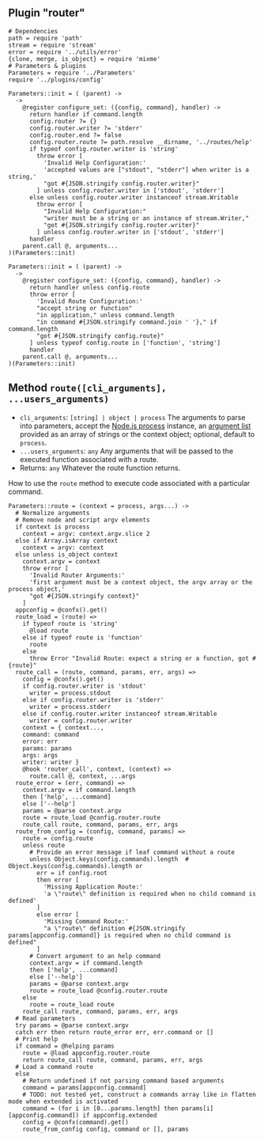 
## Plugin "router"

    # Dependencies
    path = require 'path'
    stream = require 'stream'
    error = require '../utils/error'
    {clone, merge, is_object} = require 'mixme'
    # Parameters & plugins
    Parameters = require '../Parameters'
    require '../plugins/config'

    Parameters::init = ( (parent) ->
      ->
        @register configure_set: ({config, command}, handler) ->
          return handler if command.length
          config.router ?= {}
          config.router.writer ?= 'stderr'
          config.router.end ?= false
          config.router.route ?= path.resolve __dirname, '../routes/help'
          if typeof config.router.writer is 'string'
            throw error [
              'Invalid Help Configuration:'
              'accepted values are ["stdout", "stderr"] when writer is a string,'
              "got #{JSON.stringify config.router.writer}"
            ] unless config.router.writer in ['stdout', 'stderr']
          else unless config.router.writer instanceof stream.Writable
            throw error [
              "Invalid Help Configuration:"
              "writer must be a string or an instance of stream.Writer,"
              "got #{JSON.stringify config.router.writer}"
            ] unless config.router.writer in ['stdout', 'stderr']
          handler
        parent.call @, arguments...
    )(Parameters::init)
    
    Parameters::init = ( (parent) ->
      ->
        @register configure_set: ({config, command}, handler) ->
          return handler unless config.route
          throw error [
            'Invalid Route Configuration:'
            "accept string or function"
            "in application," unless command.length
            "in command #{JSON.stringify command.join ' '}," if command.length
            "got #{JSON.stringify config.route}"
          ] unless typeof config.route in ['function', 'string']
          handler
        parent.call @, arguments...
    )(Parameters::init)
    
## Method `route([cli_arguments], ...users_arguments)`

* `cli_arguments`: `[string] | object | process` The arguments to parse into parameters, accept the [Node.js process](https://nodejs.org/api/process.html) instance, an [argument list](https://nodejs.org/api/process.html#process_process_argv) provided as an array of strings or the context object; optional, default to `process`.
* `...users_arguments`: `any` Any arguments that will be passed to the executed function associated with a route.
* Returns: `any` Whatever the route function returns.

How to use the `route` method to execute code associated with a particular command.

    Parameters::route = (context = process, args...) ->
      # Normalize arguments
      # Remove node and script argv elements
      if context is process
        context = argv: context.argv.slice 2
      else if Array.isArray context
        context = argv: context
      else unless is_object context
        context.argv = context
        throw error [
          'Invalid Router Arguments:'
          'first argument must be a context object, the argv array or the process object,'
          "got #{JSON.stringify context}"
        ]
      appconfig = @confx().get()
      route_load = (route) =>
        if typeof route is 'string'
          @load route
        else if typeof route is 'function'
          route
        else
          throw Error "Invalid Route: expect a string or a function, got #{route}"
      route_call = (route, command, params, err, args) =>
        config = @confx().get()
        if config.router.writer is 'stdout'
          writer = process.stdout
        else if config.router.writer is 'stderr'
          writer = process.stderr
        else if config.router.writer instanceof stream.Writable
          writer = config.router.writer
        context = { context...,
        command: command
        error: err
        params: params
        args: args
        writer: writer }
        @hook 'router_call', context, (context) =>
          route.call @, context, ...args
      route_error = (err, command) =>
        context.argv = if command.length
        then ['help', ...command]
        else ['--help']
        params = @parse context.argv
        route = route_load @config.router.route
        route_call route, command, params, err, args
      route_from_config = (config, command, params) =>
        route = config.route
        unless route
          # Provide an error message if leaf command without a route
          unless Object.keys(config.commands).length  # Object.keys(config.commands).length or
            err = if config.root
            then error [
              'Missing Application Route:'
              'a \"route\" definition is required when no child command is defined'
            ]
            else error [
              'Missing Command Route:'
              "a \"route\" definition #{JSON.stringify params[appconfig.command]} is required when no child command is defined"
            ]
          # Convert argument to an help command
          context.argv = if command.length
          then ['help', ...command]
          else ['--help']
          params = @parse context.argv
          route = route_load @config.router.route
        else
          route = route_load route
        route_call route, command, params, err, args
      # Read parameters
      try params = @parse context.argv
      catch err then return route_error err, err.command or []
      # Print help
      if command = @helping params
        route = @load appconfig.router.route
        return route_call route, command, params, err, args
      # Load a command route
      else
        # Return undefined if not parsing command based arguments
        command = params[appconfig.command]
        # TODO: not tested yet, construct a commands array like in flatten mode when extended is activated
        command = (for i in [0...params.length] then params[i][appconfig.command]) if appconfig.extended
        config = @confx(command).get()
        route_from_config config, command or [], params
